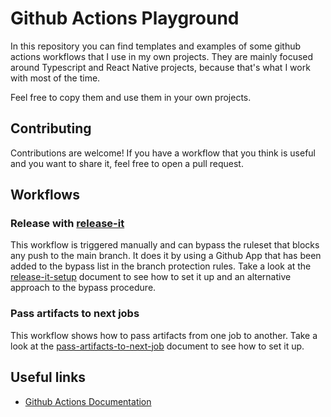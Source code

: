 # Github Actions Playground

In this repository you can find templates and examples of some github actions workflows that I use in my own projects.
They are mainly focused around Typescript and React Native projects, because that's what I work with most of the time.

Feel free to copy them and use them in your own projects.

## Contributing

Contributions are welcome! If you have a workflow that you think is useful and you want to share it, feel free to open a
pull request.

## Workflows

### Release with [release-it](https://github.com/release-it/release-it)

This workflow is triggered manually and can bypass the ruleset that blocks any push to the main branch. It does it by
using a Github App that has been added to the bypass list in the branch protection rules.
Take a look at the [release-it-setup](./docs/release-it-setup.md) document to see how to set it up and an alternative
approach to the bypass procedure.

### Pass artifacts to next jobs

This workflow shows how to pass artifacts from one job to another.
Take a look at the [pass-artifacts-to-next-job](./docs/pass-artifacts-to-next-jobs.md) document to see how to set it up.

## Useful links

- [Github Actions Documentation](https://docs.github.com/en/actions)


